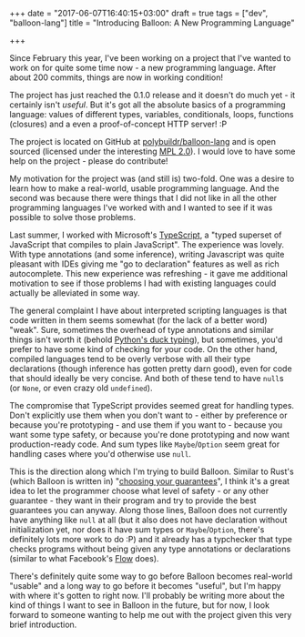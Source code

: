 +++
date = "2017-06-07T16:40:15+03:00"
draft = true
tags = ["dev", "balloon-lang"]
title = "Introducing Balloon: A New Programming Language"

+++

Since February this year, I've been working on a project that I've wanted to work on for quite some time now - a new programming language. After about 200 commits, things are now in working condition!

<!--more-->
The project has just reached the 0.1.0 release and it doesn't do much yet - it certainly isn't _useful_. But it's got all the absolute basics of a programming language: values of different types, variables, conditionals, loops, functions (closures) and a even a proof-of-concept HTTP server! :P

The project is located on GitHub at [polybuildr/balloon-lang](https://github.com/polybuildr/balloon-lang) and is open sourced (licensed under the interesting [MPL 2.0](https://www.mozilla.org/en-US/MPL/2.0/)). I would love to have some help on the project - please do contribute!

My motivation for the project was (and still is) two-fold. One was a desire to learn how to make a real-world, usable programming language. And the second was because there were things that I did not like in all the other programming languages I've worked with and I wanted to see if it was possible to solve those problems.

Last summer, I worked with Microsoft's [TypeScript](https://www.typescriptlang.org/), a "typed superset of JavaScript that compiles to plain JavaScript". The experience was lovely. With type annotations (and some inference), writing Javascript was quite pleasant with IDEs giving me "go to declaration" features as well as rich autocomplete. This new experience was refreshing - it gave me additional motivation to see if those problems I had with existing languages could actually be alleviated in some way.

The general complaint I have about interpreted scripting languages is that code written in them seems somewhat (for the lack of a better word) "weak". Sure, sometimes the overhead of type annotations and similar things isn't worth it (behold [Python's duck typing](https://stackoverflow.com/a/4205396/2141058)), but sometimes, you'd prefer to have some kind of checking for your code. On the other hand, compiled languages tend to be overly verbose with all their type declarations (though inference has gotten pretty darn good), even for code that should ideally be very concise. And both of these tend to have `null`s (or `None`, or even crazy old `undefined`).

The compromise that TypeScript provides seemed great for handling types. Don't explicitly use them when you don't want to - either by preference or because you're prototyping - and use them if you want to - because you want some type safety, or because you're done prototyping and now want production-ready code. And sum types like `Maybe`/`Option` seem great for handling cases where you'd otherwise use `null`.

This is the direction along which I'm trying to build Balloon. Similar to Rust's (which Balloon is written in) "[choosing your guarantees](https://doc.rust-lang.org/book/choosing-your-guarantees.html)", I think it's a great idea to let the programmer choose what level of safety - or any other guarantee - they want in their program and try to provide the best guarantees you can anyway. Along those lines, Balloon does not currently have anything like `null` at all (but it also does not have declaration without initialization yet, nor does it have sum types or `Maybe`/`Option`, there's definitely lots more work to do :P) and it already has a typchecker that type checks programs without being given any type annotations or declarations (similar to what Facebook's [Flow](https://flow.org/) does).

There's definitely quite some way to go before Balloon becomes real-world "usable" and a long way to go before it becomes "useful", but I'm happy with where it's gotten to right now. I'll probably be writing more about the kind of things I want to see in Balloon in the future, but for now, I look forward to someone wanting to help me out with the project given this very brief introduction.
